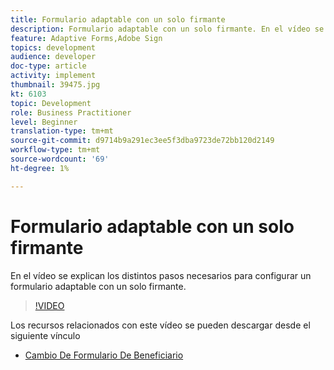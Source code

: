 ```yaml
---
title: Formulario adaptable con un solo firmante
description: Formulario adaptable con un solo firmante. En el vídeo se explican los distintos pasos necesarios para configurar un formulario adaptable con un solo firmante.
feature: Adaptive Forms,Adobe Sign
topics: development
audience: developer
doc-type: article
activity: implement
thumbnail: 39475.jpg
kt: 6103
topic: Development
role: Business Practitioner
level: Beginner
translation-type: tm+mt
source-git-commit: d9714b9a291ec3ee5f3dba9723de72bb120d2149
workflow-type: tm+mt
source-wordcount: '69'
ht-degree: 1%

---
```


# Formulario adaptable con un solo firmante


En el vídeo se explican los distintos pasos necesarios para configurar un formulario adaptable con un solo firmante.

>[!VIDEO](https://video.tv.adobe.com/v/39475/?quality=9&learn=on)

Los recursos relacionados con este vídeo se pueden descargar desde el siguiente vínculo

* [Cambio De Formulario De Beneficiario  ](assets/change-of-beneficiary-form.zip)
